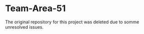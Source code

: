 # Team-Area-51
The original repository for this project was deleted due to somme unresolved issues.
